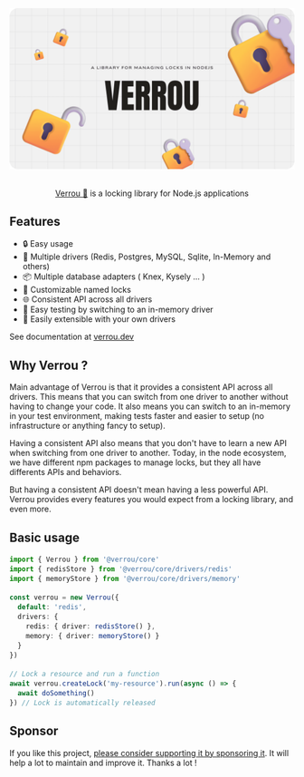 ![banner](./assets/banner.png)

<p align="center">
  <br/>
  <a href="https://verrou.dev/">Verrou 🔐</a> is a locking library for Node.js applications
  <br/>
</p>

## Features

- 🔒 Easy usage
- 🔄 Multiple drivers (Redis, Postgres, MySQL, Sqlite, In-Memory and others)
- 📦 Multiple database adapters ( Knex, Kysely ... )
- 🔑 Customizable named locks
- 🌐 Consistent API across all drivers
- 🧪 Easy testing by switching to an in-memory driver
- 🔨 Easily extensible with your own drivers

See documentation at [verrou.dev](https://verrou.dev/docs/introduction)

## Why Verrou ? 

Main advantage of Verrou is that it provides a consistent API across all drivers. This means that you can switch from one driver to another without having to change your code. It also means you can switch to an in-memory in your test environment, making tests faster and easier to setup (no infrastructure or anything fancy to setup).

Having a consistent API also means that you don't have to learn a new API when switching from one driver to another. Today, in the node ecosystem, we have different npm packages to manage locks, but they all have differents APIs and behaviors.

But having a consistent API doesn't mean having a less powerful API. Verrou provides every features you would expect from a locking library, and even more.

## Basic usage

```ts
import { Verrou } from '@verrou/core'
import { redisStore } from '@verrou/core/drivers/redis'
import { memoryStore } from '@verrou/core/drivers/memory'

const verrou = new Verrou({
  default: 'redis',
  drivers: {
    redis: { driver: redisStore() },
    memory: { driver: memoryStore() }
  }
})

// Lock a resource and run a function
await verrou.createLock('my-resource').run(async () => {
  await doSomething()
}) // Lock is automatically released
```

## Sponsor 

If you like this project, [please consider supporting it by sponsoring it](https://github.com/sponsors/Julien-R44/). It will help a lot to maintain and improve it. Thanks a lot !
